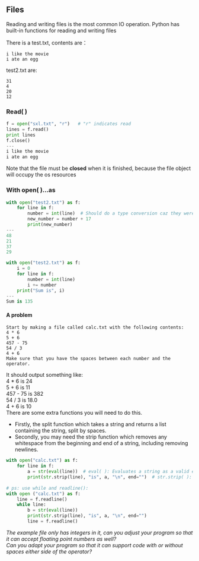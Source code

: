 ## Files
Reading and writing files is the most common IO operation. Python has built-in functions for reading and writing files

There is a test.txt, contents are：
```
i like the movie
i ate an egg
```

test2.txt are:
```
31
4
20
12
```

### Read( )
```Python
f = open("sxl.txt", "r")   # "r" indicates read
lines = f.read()
print lines
f.close()
---
i like the movie
i ate an egg
```
Note that the file must be **closed** when it is finished, because the file object will occupy the os resources


### With open( )...as
```Python
with open("test2.txt") as f:
    for line in f:
        number = int(line)  # Should do a type conversion caz they were 'str'
        new_number = number + 17 
        print(new_number)
---
48
21
37
29

with open("test2.txt") as f:
    i = 0
    for line in f:
        number = int(line)
        i += number
    print("Sum is", i)
---
Sum is 135
```

#### A problem
```
Start by making a file called calc.txt with the following contents:  
4 * 6  
5 + 6  
457 - 75  
54 / 3  
4 + 6  
Make sure that you have the spaces between each number and the operator.
```

It should output something like:  
4 * 6 is 24  
5 + 6 is 11  
457 - 75 is 382  
54 / 3 is 18.0  
4 + 6 is 10  
There are some extra functions you will need to do this.
+ Firstly, the split function which takes a string and returns a list containing the string, split by spaces.   
+ Secondly, you may need the strip function which removes any whitespace from the beginning and end of a string, including removing newlines.

```Python
with open("calc.txt") as f:
    for line in f:
        a = str(eval(line))  # eval( ): Evaluates a string as a valid expression and returns the result of the evaluation.
        print(str.strip(line), "is", a, "\n", end="")  # str.strip( ): Removes the characters specified at the beginning and end of the string (either spaces or newlines by default)
        
# ps: use while and readline():
with open ("calc.txt") as f:
    line = f.readline()
    while line:
        b = str(eval(line))
        print(str.strip(line), "is", a, "\n", end="")
        line = f.readline()
```


_The example file only has integers in it, can you adjust your program so that it can accept floating point numbers as well?_   
_Can you adapt your program so that it can support code with or without spaces either side of the operator?_
